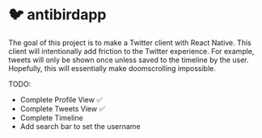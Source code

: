 # 🐦 antibirdapp

The goal of this project is to make a Twitter client with React Native. This client will intentionally add friction to the Twitter experience. For example, tweets will only be shown once unless saved to the timeline by the user. Hopefully, this will essentially make doomscrolling impossible.

TODO:

- Complete Profile View ✅
- Complete Tweets View ✅
- Complete Timeline
- Add search bar to set the username
